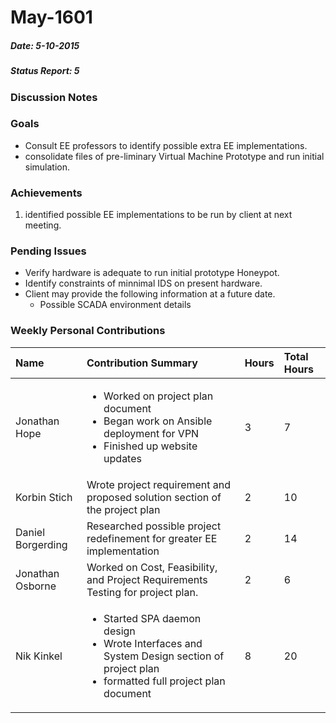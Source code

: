 # May-1601
##### Date: 5-10-2015
##### Status Report: 5

### Discussion Notes

### Goals

* Consult EE professors to identify possible extra EE implementations.
* consolidate files of pre-liminary Virtual Machine Prototype and run initial simulation.

### Achievements

1. identified possible EE implementations to be run by client at next meeting.

### Pending Issues

* Verify hardware is adequate to run initial prototype Honeypot.
* Identify constraints of minnimal IDS on present hardware.
* Client may provide the following information at a future date.
  * Possible SCADA environment details

### Weekly Personal Contributions


| Name | Contribution Summary | Hours | Total Hours |
|:-----|:-------------|:------|:------------|
| Jonathan Hope	| <ul><li>Worked on project plan document</li><li>Began work on Ansible deployment for VPN</li><li>Finished up website updates</li><ul> | 3 | 7 |
| Korbin Stich | Wrote project requirement and proposed solution section of the project plan | 2 | 10 |
| Daniel Borgerding | Researched possible project redefinement for greater EE implementation | 2 | 14 |		
| Jonathan Osborne | Worked on Cost, Feasibility, and Project Requirements Testing for project plan. | 2 | 6 |
| Nik Kinkel | <ul><li>Started SPA daemon design</li><li>Wrote Interfaces and System Design section of project plan</li><li>formatted full project plan document</li></ul>| 8 | 20 |
